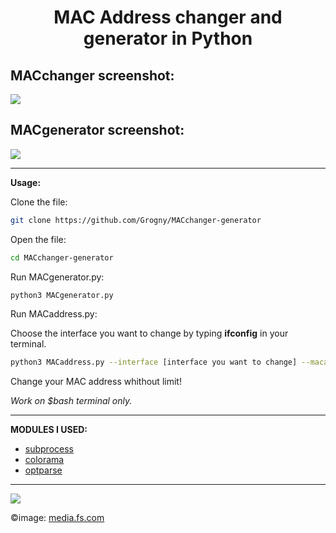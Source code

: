<h1><center>MAC Address changer and generator in Python</center></h1>

**MACchanger screenshot:**
-
<img src="https://github.com/Grogny/MACchanger-generator/blob/main/Aesthetic/MACaddress.png">

**MACgenerator screenshot:**
-
<img src="https://github.com/Grogny/MACchanger-generator/blob/main/Aesthetic/MACgenerator.png">

---
**Usage:**

Clone the file:
```bash
git clone https://github.com/Grogny/MACchanger-generator
```

Open the file:
```bash
cd MACchanger-generator
``` 

Run MACgenerator.py:
```bash
python3 MACgenerator.py
```
Run MACaddress.py:
<p>Choose the interface you want to change by typing <strong>ifconfig</strong> in your terminal.</p>

```bash
python3 MACaddress.py --interface [interface you want to change] --macaddress xx:xx:xx:xx:xx:xx
```

<p>Change your MAC address whithout limit!</p>

*Work on $bash terminal only.*

---
**MODULES I USED:**

- <a href="https://docs.python.org/3/library/subprocess.html"> subprocess</a>
- <a href="https://super-devops.readthedocs.io/en/latest/misc.html"> colorama</a>
- <a href="https://docs.python.org/3/library/optparse.html"> optparse</a>

---
<img src="https://media.fs.com/images/community/upload/kindEditor/202104/12/l-adresse-mac-1618209718-GYzYSMPm46.jpg">

©image: <a href="https://media.fs.com">media.fs.com</a>
